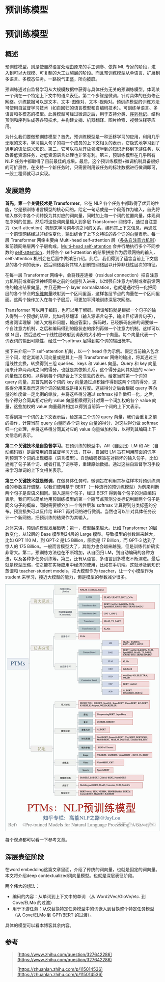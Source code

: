 # 预训练模型


# 预训练模型

## 概述

预训练模型，则是使自然语言处理由原来的手工调参、依靠 ML 专家的阶段，进入到可以大规模、可复制的大工业施展的阶段。而且预训练模型从单语言、扩展到多语言、多模态任务。一路锐气正盛，所向披靡。

预训练通过自监督学习从大规模数据中获得与具体任务无关的预训练模型。体现某一个词在一个特定上下文中的语义表征。第二个步骤是微调，针对具体的任务修正网络。训练数据可以是文本、文本-图像对、文本-视频对。预训练模型的训练方法可使用自监督学习技术（如自回归的语言模型和自编码技术）。可训练单语言、多语言和多模态的模型。此类模型可经过微调之后，用于支持分类、[序列标记](https://www.zhihu.com/search?q=序列标记&search_source=Entity&hybrid_search_source=Entity&hybrid_search_extra={"sourceType"%3A"answer"%2C"sourceId"%3A1465037757})、结构预测和序列生成等各项技术，并构建文摘、机器翻译、图片检索、视频注释等应用。

为什么我们要做预训练模型？首先，预训练模型是一种迁移学习的应用，利用几乎无限的文本，学习输入句子的每一个成员的上下文相关的表示，它隐式地学习到了通用的语法语义知识。第二，它可以将从开放领域学到的知识迁移到下游任务，以改善低资源任务，对低资源语言处理也非常有利。第三，预训练模型在几乎所有 NLP 任务中都取得了目前最佳的成果。最后，这个预训练模型+微调机制具备很好的可扩展性，在支持一个新任务时，只需要利用该任务的标注数据进行微调即可，一般工程师就可以实现。

## 发展趋势

**首先，第一个关键技术是 Transformer**。它在 NLP 各个任务中都取得了优异的性能，它是预训练语言模型的核心网络。给定一句话或是一个段落作为输入，首先将输入序列中各个词转换为其对应的词向量，同时加上每一个词的位置向量，体现词在序列的位置。然后将这些词向量输入到多层 Transformer 网络中，通过自注意力（self-attention）机制来学习词与词之间的关系，编码其上下文信息，再通过一个前馈网络经过非线性变化，输出综合了上下文特征的各个词的向量表示。每一层 Transformer 网络主要由 Multi-head self-attention 层（[多头自注意力机制](https://www.zhihu.com/search?q=多头自注意力机制&search_source=Entity&hybrid_search_source=Entity&hybrid_search_extra={"sourceType"%3A"answer"%2C"sourceId"%3A1465037757})）和前馈网络层两个子层构成。[Multi-head self-attention](https://www.zhihu.com/search?q=Multi-head+self-attention&search_source=Entity&hybrid_search_source=Entity&hybrid_search_extra={"sourceType"%3A"answer"%2C"sourceId"%3A1465037757}) 会并行地执行多个不同参数的 [self-attention](https://www.zhihu.com/search?q=self-attention&search_source=Entity&hybrid_search_source=Entity&hybrid_search_extra={"sourceType"%3A"answer"%2C"sourceId"%3A1465037757})，并将各个 self-attention 的结果拼接作为后续网络的输入，self-attention 机制会在后面中做详细介绍。此后，我们得到了蕴含当前上下文信息的各个词的表示，然后网络会将其输入到前馈网络层以计算非线性层次的特征。

在每一层 Transformer 网络中，会将残差连接（residual connection）把自注意力机制前或者前馈神经网络之前的向量引入进来，以增强自注意力机制或者前馈网络的输出结果向量。并且还做一个 layer normalization，也就是通过归一化把同层的各个节点的[多维向量](https://www.zhihu.com/search?q=多维向量&search_source=Entity&hybrid_search_source=Entity&hybrid_search_extra={"sourceType"%3A"answer"%2C"sourceId"%3A1465037757})映射到一个区间里面，这样各层节点的向量在一个区间里面。这两个操作加入在每个子层后，可更加平滑地训练深层次网络。

Transformer 可以用于编码，也可以用于解码。所谓解码就是根据一个句子的输入得到一个预想的结果，比如机器翻译（输入源语言句子，输出目标语言句子），或者阅读理解（输入文档和问题，输出答案）。解码时，已经解码出来的词要做一个自注意力机制，之后和编码得到的隐状态的序列再做一个注意力机制。这样可以做 N 层，然后通过一个线性层映射到词表的大小的一个向量。每个向量代表一个词表词的输出可能性，经过一个softmax 层得到每个词的输出概率。

接下来介绍一下 self-attention 机制，以一个 head 作为示例。假定当前输入包含三个词，给定其输入词向量或是其上一层 Transformer 网络的输出，将其通过三组线性变换，转换得到三组 queries、keys 和 values 向量。Query 和 key 向量用来计算两两词之间的得分，也就是其依赖关系，这个得分会同其对应的 value 向量做加权和，以得到每个词综合上下文信息的表示。给定当前第一个词的 query 向量，其首先同各个词的 key 向量通过点积操作得到这两个词的得分，这些得分用来表示这两个词的依赖或是相关程度。这些得分之后会根据 query 等向量的维度做一定比例的缩放，并将这些得分通过 softmax 操作做归一化。之后，各个得分会同其相对应的 value 向量相乘得到针对第一个词加权的各个 value 向量，这些加权的 value 向量最终相加以得到当前第一个词的上下文表示。

在得到第一个词的上下文表示后，给定第二个词的 query 向量，我们会重复之前的操作，计算当前 query 向量同各个词 key 向量的得分，对这些得分做 softmax 归一化处理，并将这些得分同其对应的 value 向量做加权和，以得到其编码上下文信息的表示。

**第二个关键技术是自监督学习**。在预训练的模型中，AR（自回归）LM 和 AE（自动编码器）是最常用的自监督学习方法，其中，自回归 LM 旨在利用前面的词序列预测下个词的出现概率（语言模型）。自动编码器旨在对损坏的输入句子，比如遮掩了句子某个词、或者打乱了词序等，重建原始数据。通过这些自监督学习手段来学习单词的上下文相关表示。

**第三个关键技术就是微调**。在做具体任务时，微调旨在利用其标注样本对预训练网络的参数进行调整。以我们使用基于 BERT（一种流行的预训练模型）为例来判断两个句子是否语义相同。输入是两个句子，经过 BERT 得到每个句子的对应编码表示，我们可以简单地用预训练模型的第一个隐节点预测分类标记判断两个句子是同义句子的概率，同时需要额外加一个线性层和 softmax 计算得到分类标签的分布。预测损失可以反传给 BERT 再对网络进行微调。当然也可以针对具体任务设计一个新网络，把预训练的结果作为其输入。

总体来讲，预训练模型发展趋势：第一，模型越来越大。比如 Transformer 的层数变化，从12层的 Base 模型到24层的 Large 模型。导致模型的参数越来越大，比如 GPT 110 M，到 GPT-2 是1.5 Billion，图灵是 17 Billion，而 GPT-3 达到了惊人的 175 Billion。一般而言模型大了，其能力也会越来越强，但是训练代价确实非常大。第二，预训练方法也在不断增加，从自回归 LM，到自动编码的各种方法，以及各种多任务训练等。第三，还有从语言、多语言到多模态不断演进。最后就是模型压缩，使之能在实际应用中经济的使用，比如在手机端。这就涉及到知识蒸馏和 teacher-student models，把大模型作为 teacher，让一个小模型作为 student 来学习，接近大模型的能力，但是模型的参数减少很多。

![png](pic/PTMs.jpg)

每个观点都可以看一下参考文章。

## 深层表征阶段

在word embedding这篇文章里面，介绍了传统的词向量，也就是固定的词向量。本文将介绍deep contextualized词向量模型。也就是深层表征阶段。

两个伟大的想法：

- 编码的内容：从单词到上下文中的单词
（从 Word2Vec/GloVe/etc. 到 Cove/ELMo 的过渡）
- 用于下游任务：从仅替换特定任务模型中的词嵌入到替换整个特定任务模型
（从 Cove/ELMo 到 GPT/BERT 的过渡）。

具体的模型可以看本博客其余内容。

## 参考

> [https://www.zhihu.com/question/327642286](https://www.zhihu.com/question/327642286)
>
> [https://zhuanlan.zhihu.com/p/115014536](https://zhuanlan.zhihu.com/p/115014536)



